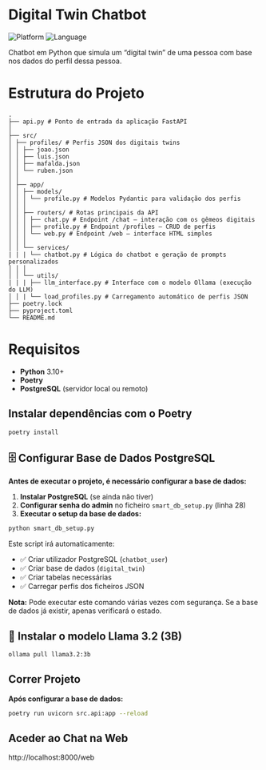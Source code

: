 # Digital Twin Chatbot

![Platform](https://img.shields.io/badge/platform-Windows-blue)
![Language](https://img.shields.io/badge/language-Python-lightgrey)

Chatbot em Python que simula um “digital twin” de uma pessoa com base nos dados do perfil dessa pessoa.


# Estrutura do Projeto
```text
.
├── api.py # Ponto de entrada da aplicação FastAPI
│
├── src/
│ ├── profiles/ # Perfis JSON dos digitais twins
│ │ ├── joao.json
│ │ ├── luis.json
│ │ ├── mafalda.json
│ │ └── ruben.json
│ │
│ ├── app/
│ │ ├── models/
│ │ │ └── profile.py # Modelos Pydantic para validação dos perfis
│ │ │
│ │ ├── routers/ # Rotas principais da API
│ │ │ ├── chat.py # Endpoint /chat — interação com os gêmeos digitais
│ │ │ ├── profile.py # Endpoint /profiles — CRUD de perfis
│ │ │ └── web.py # Endpoint /web — interface HTML simples
│ │ │
│ │ └── services/
| | | └── chatbot.py # Lógica do chatbot e geração de prompts personalizados
│ │ │
│ │ └── utils/
| | | ├── llm_interface.py # Interface com o modelo Ollama (execução do LLM)
│ │ | └── load_profiles.py # Carregamento automático de perfis JSON
├── poetry.lock
├── pyproject.toml
└── README.md

```

# Requisitos
- **Python** 3.10+
- **Poetry**
- **PostgreSQL** (servidor local ou remoto)

## Instalar dependências com o Poetry
```bash
poetry install
```

## 🗄️ Configurar Base de Dados PostgreSQL

**Antes de executar o projeto, é necessário configurar a base de dados:**

1. **Instalar PostgreSQL** (se ainda não tiver)
2. **Configurar senha do admin** no ficheiro `smart_db_setup.py` (linha 28)
3. **Executar o setup da base de dados:**

```bash
python smart_db_setup.py
```

Este script irá automaticamente:
- ✅ Criar utilizador PostgreSQL (`chatbot_user`)
- ✅ Criar base de dados (`digital_twin`) 
- ✅ Criar tabelas necessárias
- ✅ Carregar perfis dos ficheiros JSON

**Nota:** Pode executar este comando várias vezes com segurança. Se a base de dados já existir, apenas verificará o estado.

## 🦙 Instalar o modelo **Llama 3.2 (3B)**

```bash
ollama pull llama3.2:3b
```

## Correr Projeto

**Após configurar a base de dados:**

```bash
poetry run uvicorn src.api:app --reload
```
## Aceder ao Chat na Web
http://localhost:8000/web

